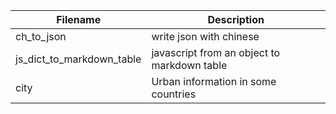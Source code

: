 | Filename                  | Description                                 |
| ------------------------- | ------------------------------------------- |
| ch_to_json                | write json with chinese                     |
| js_dict_to_markdown_table | javascript from an object to markdown table |
| city                      | Urban information in some countries         |

